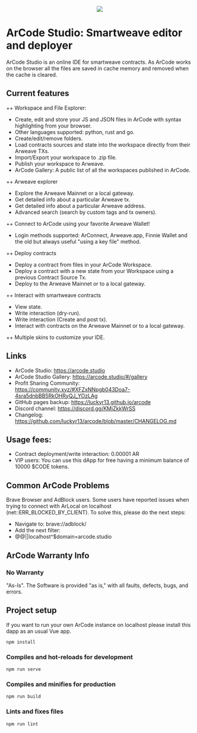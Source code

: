 <p align="center">
  <img src="https://arweave.net/GYuvaTZpyksPQxKGdjfl5jQJynaRmbMQSYXaylFAvRQ" style="max-width: 100%">
</p>

# ArCode Studio: Smartweave editor and deployer
ArCode Studio is an online IDE for smartweave contracts. As ArCode works on the browser all the files are saved in cache memory and removed when the cache is cleared.

## Current features
++ Workspace and File Explorer:
- Create, edit and store your JS and JSON files in ArCode with syntax highlighting from your browser.
- Other languages supported: python, rust and go.
- Create/edit/remove folders.
- Load contracts sources and state into the workspace directly from their Arweave TXs.
- Import/Export your workspace to .zip file.
- Publish your workspace to Arweave.
- ArCode Gallery: A public list of all the workspaces published in ArCode.

++ Arweave explorer
- Explore the Arweave Mainnet or a local gateway.
- Get detailed info about a particular Arweave tx.
- Get detailed info about a particular Arweave address.
- Advanced search (search by custom tags and tx owners).

++ Connect to ArCode using your favorite Arweave Wallet!
- Login methods supported: ArConnect, Arweave.app, Finnie Wallet and the old but always useful "using a key file" method.

++ Deploy contracts
- Deploy a contract from files in your ArCode Workspace.
- Deploy a contract with a new state from your Workspace using a previous Contract Source Tx.
- Deploy to the Arweave Mainnet or to a local gateway.

++ Interact with smartweave contracts
- View state.
- Write interaction (dry-run).
- Write interaction (Create and post tx).
- Interact with contracts on the Arweave Mainnet or to a local gateway.

++ Multiple skins to customize your IDE.


## Links
- ArCode Studio: https://arcode.studio
- ArCode Studio Gallery: https://arcode.studio/#/gallery
- Profit Sharing Community: https://community.xyz/#XFZxNNpgb043Doa7-4sra5dnbBB5RkOHRyQJ_YOzLAg
- GitHub pages backup: https://luckyr13.github.io/arcode
- Discord channel: https://discord.gg/KMjZkkWrSS
- Changelog: https://github.com/luckyr13/arcode/blob/master/CHANGELOG.md

## Usage fees:
- Contract deployment/write interaction: 0.00001 AR
- VIP users: You can use this dApp for free having a minimum balance of 10000 $CODE tokens.

## Common ArCode Problems
Brave Browser and AdBlock users. Some users have reported issues when trying to connect with ArLocal on localhost (net::ERR_BLOCKED_BY_CLIENT). To solve this, please do the next steps:

- Navigate to: brave://adblock/
- Add the next filter:
- @@||localhost^$domain=arcode.studio

## ArCode Warranty Info
###  No Warranty
"As-Is". The Software is provided "as is," with all faults, defects, bugs, and errors.

## Project setup
If you want to run your own ArCode instance on localhost please install this dapp as an usual Vue app. 
```
npm install
```

### Compiles and hot-reloads for development
```
npm run serve
```

### Compiles and minifies for production
```
npm run build
```

### Lints and fixes files
```
npm run lint
```
